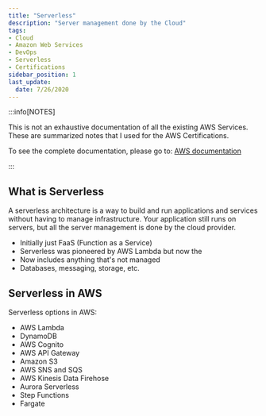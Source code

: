 ```yaml
---
title: "Serverless"
description: "Server management done by the Cloud"
tags: 
- Cloud
- Amazon Web Services
- DevOps
- Serverless
- Certifications
sidebar_position: 1
last_update:
  date: 7/26/2020
---
```




:::info[NOTES]

This is not an exhaustive documentation of all the existing AWS Services. These are summarized notes that I used for the AWS Certifications.

To see the complete documentation, please go to: [AWS documentation](https://docs.aws.amazon.com/)

:::



## What is Serverless 

A serverless architecture is a way to build and run applications and services without having to manage infrastructure. Your application still runs on servers, but all the server management is done by the cloud provider.

- Initially just FaaS (Function as a Service)
- Serverless was pioneered by AWS Lambda but now the 
- Now includes anything that's not managed
- Databases, messaging, storage, etc.

## Serverless in AWS

Serverless options in AWS: 

- AWS Lambda
- DynamoDB
- AWS Cognito
- AWS API Gateway
- Amazon S3
- AWS SNS and SQS
- AWS Kinesis Data Firehose
- Aurora Serverless
- Step Functions
- Fargate
